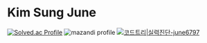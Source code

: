 # Kim Sung June

[![Solved.ac Profile](http://mazassumnida.wtf/api/v2/generate_badge?boj=june6797)](https://solved.ac/june6797/)
![mazandi profile](http://mazandi.herokuapp.com/api?handle=june6797&theme=warm)
[![코드트리|실력진단-june6797](https://banner.codetree.ai/v1/banner/june6797)](https://www.codetree.ai/profiles/june6797)
